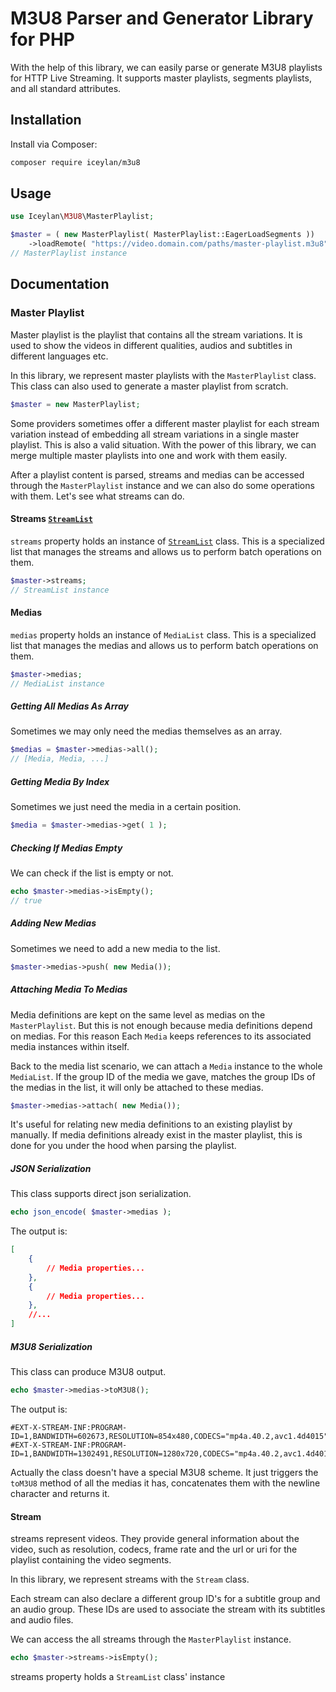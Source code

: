 # M3U8 Parser and Generator Library for PHP
With the help of this library, we can easily parse or generate M3U8 playlists for HTTP Live Streaming. It supports master playlists, segments playlists, and all standard attributes.

## Installation
Install via Composer:

```bash
composer require iceylan/m3u8
```

## Usage
```php
use Iceylan\M3U8\MasterPlaylist;

$master = ( new MasterPlaylist( MasterPlaylist::EagerLoadSegments ))
	->loadRemote( "https://video.domain.com/paths/master-playlist.m3u8" );
// MasterPlaylist instance
```

## Documentation
### Master Playlist
Master playlist is the playlist that contains all the stream variations. It is used to show the videos in different qualities, audios and subtitles in different languages etc.

In this library, we represent master playlists with the `MasterPlaylist` class. This class can also used to generate a master playlist from scratch.

```php
$master = new MasterPlaylist;
```

Some providers sometimes offer a different master playlist for each stream variation instead of embedding all stream variations in a single master playlist. This is also a valid situation. With the power of this library, we can merge multiple master playlists into one and work with them easily.

After a playlist content is parsed, streams and medias can be accessed through the `MasterPlaylist` instance and we can also do some operations with them. Let's see what streams can do.

#### Streams [`StreamList`](docs/stream-list.md)
`streams` property holds an instance of [`StreamList`](docs/stream-list.md) class. This is a specialized list that manages the streams and allows us to perform batch operations on them.

```php
$master->streams;
// StreamList instance
```

#### Medias
`medias` property holds an instance of `MediaList` class. This is a specialized list that manages the medias and allows us to perform batch operations on them.

```php
$master->medias;
// MediaList instance
```

##### Getting All Medias As Array
Sometimes we may only need the medias themselves as an array.

```php
$medias = $master->medias->all();
// [Media, Media, ...]
```

##### Getting Media By Index
Sometimes we just need the media in a certain position.

```php
$media = $master->medias->get( 1 );
```

##### Checking If Medias Empty
We can check if the list is empty or not.

```php
echo $master->medias->isEmpty();
// true
```

##### Adding New Medias
Sometimes we need to add a new media to the list.

```php
$master->medias->push( new Media());
```

##### Attaching Media To Medias
Media definitions are kept on the same level as medias on the `MasterPlaylist`. But this is not enough because media definitions depend on medias. For this reason Each `Media` keeps references to its associated media instances within itself.

Back to the media list scenario, we can attach a `Media` instance to the whole `MediaList`. If the group ID of the media we gave, matches the group IDs of the medias in the list, it will only be attached to these medias.

```php
$master->medias->attach( new Media());
```

It's useful for relating new media definitions to an existing playlist by manually. If media definitions already exist in the master playlist, this is done for you under the hood when parsing the playlist.

##### JSON Serialization
This class supports direct json serialization.

```php
echo json_encode( $master->medias );
```

The output is:

```json
[
	{
		// Media properties...
	},
	{
		// Media properties...
	},
	//...
]
```

##### M3U8 Serialization
This class can produce M3U8 output.

```php
echo $master->medias->toM3U8();
```

The output is:

```m3u8
#EXT-X-STREAM-INF:PROGRAM-ID=1,BANDWIDTH=602673,RESOLUTION=854x480,CODECS="mp4a.40.2,avc1.4d4015"
#EXT-X-STREAM-INF:PROGRAM-ID=1,BANDWIDTH=1302491,RESOLUTION=1280x720,CODECS="mp4a.40.2,avc1.4d4015"
```

Actually the class doesn't have a special M3U8 scheme. It just triggers the `toM3U8` method of all the medias it has, concatenates them with the newline character and returns it.

#### Stream
streams represent videos. They provide general information about the video, such as resolution, codecs, frame rate and the url or uri for the playlist containing the video segments.

In this library, we represent streams with the `Stream` class.

Each stream can also declare a different group ID's for a subtitle group and an audio group. These IDs are used to associate the stream with its subtitles and audio files.

We can access the all streams through the `MasterPlaylist` instance.

```php
echo $master->streams->isEmpty();
```

streams property holds a `StreamList` class' instance 